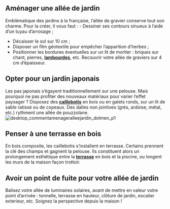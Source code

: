 ## Aménager une allée de jardin
Emblématique des jardins à la française, l’allée de gravier conserve tout son charme.
Pour la créer, il vous faut :
\- Dessiner ses contours sinueux à l’aide d’un tuyau d’arrosage ;
- Décaisser le sol sur 10 cm ;
- Disposer un film géotextile pour empêcher l’apparition d’herbes ;
- Positionner les bordures éventuelles sur un lit de mortier : briques sur chant, pierres, [**lambourdes**](/lambourdes-pour-lames-ocewood-et-espace-bois-composite-FPC2074690), etc.
Recouvrir votre allée de graviers sur 4 cm d’épaisseur.
## Opter pour un jardin japonais
Les pas japonais s’égayent traditionnellement sur une pelouse. Mais pourquoi ne pas profiter des nouveaux matériaux pour varier l’effet paysager ? Disposez des [**caillebotis**](/exterieur-jardin-CCU0008/terrasses-CCN0078/caillebotis-CCN0222) en bois ou en galets ronds, sur un lit de sable ratissé ou de copeaux. Des dalles non jointives (grès, ardoise, métal, etc.) rythment une allée de pouzzolane.
![desktop_commentamenageralleejardin_dolmen_p1](//statics.lapeyre.fr/img/contrib/2bdd4da30020e468/desktop_commentamenageralleejardin_dolmen_p1.jpg)
##
## Penser à une terrasse en bois
En bois composite, les caillebotis s’installent en terrasse. Certains prennent la clé des champs et gagnent la pelouse. Ils constituent alors un prolongement esthétique entre la **[terrasse](/exterieur-jardin-CCU0008/terrasses-CCN0078)** en bois et la piscine, ou longent les murs de la maison façon trottoir.
## Avoir un point de fuite pour votre allée de jardin
Balisez votre allée de luminaires solaires, avant de mettre en valeur votre point d’arrivée : tonnelle, terrasse en hauteur, clôture de jardin, escalier exterieur, etc. Soignez la perspective depuis la maison !